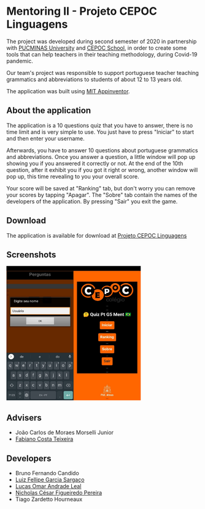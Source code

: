 # Mentoring II - Projeto CEPOC Linguagens
The project was developed during second semester of 2020 in partnership with [PUCMINAS University](https://www.pucpcaldas.br/) and 
[CEPOC School](http://cepoc.com.br/), in order to create some tools that can help teachers in their teaching methodology, during Covid-19 pandemic. 

Our team's project was responsible to support portuguese teacher teaching grammatics and abbreviations to students of about 12 to 13 years old.

The application was built using [MIT Appinventor](https://appinventor.mit.edu/).

## About the application

The application is a 10 questions quiz that you have to answer, there is no time limit and is very simple to use. 
You just have to press "Iniciar" to start and then enter your username. 

Afterwards, you have to answer 10 questions about portuguese grammatics and abbreviations. 
Once you answer a question, a little window will pop up showing you if you answered it correctly or not. At the end of the 10th question, 
after it exhibit you if you got it right or wrong, another window will pop up, this time revealing to you your overall score. 

Your score will be saved at "Ranking" tab, but don't worry you can remove your scores by tapping "Apagar".
The "Sobre" tab contain the names of the developers of the application.
By pressing "Sair" you exit the game. 

## Download

The application is available for download at [Projeto CEPOC Linguagens](https://mega.nz/file/Iognkaya#xB5JyBMbw21uf02GKDjZ2NmbKWgODO3dtfmDA_mX-yw) 

## Screenshots

<p align="left" >
  <img src="screenshots/1.jpeg" width="175px" height="350px">
  <img align="left" display="inline" src="screenshots/2.jpeg" width="175px" height="350px">
</p>
  
## Advisers 

* João Carlos de Moraes Morselli Junior
* [Fabiano Costa Teixeira](https://github.com/fabianocostateixeira)

## Developers 

* Bruno Fernando Candido
* [Luiz Fellipe Garcia Sargaço](https://github.com/LuizFGarcia)
* [Lucas Omar Andrade Leal](https://github.com/lucasoal)
* [Nicholas César Figueiredo Pereira](https://github.com/nicholascfp)
* Tiago Zardetto Hourneaux
